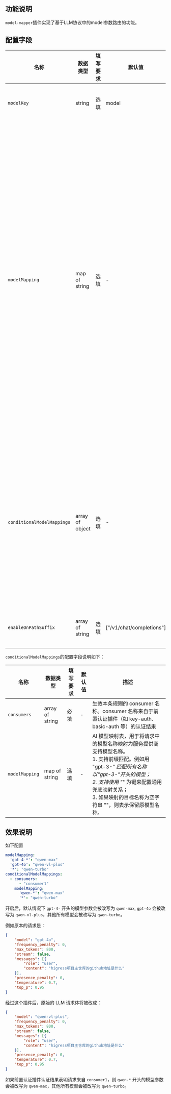 ## 功能说明

`model-mapper`插件实现了基于LLM协议中的model参数路由的功能。

## 配置字段

| 名称                         | 数据类型            | 填写要求 | 默认值                      | 描述                                                                                                                                                           |
|----------------------------|-----------------|------|--------------------------|--------------------------------------------------------------------------------------------------------------------------------------------------------------|
| `modelKey`                 | string          | 选填   | model                    | 请求body中model参数的位置                                                                                                                                            |
| `modelMapping`             | map of string   | 选填   | -                        | 默认 AI 模型映射表，用于将请求中的模型名称映射为服务提供商支持模型名称。<br/>1. 支持前缀匹配。例如用 "gpt-3-*" 匹配所有名称以“gpt-3-”开头的模型；<br/>2. 支持使用 "*" 为键来配置通用兜底映射关系；<br/>3. 如果映射的目标名称为空字符串 ""，则表示保留原模型名称。 |
| `conditionalModelMappings` | array of object | 选填   | -                        | 带有生效条件的 AI 模型映射表。按照配置顺序依次判断是否满足生效条件。若请求未匹配到任何带有生效条件的映射表，则生效默认 AI 模型映射表。                                                                                      |
| `enableOnPathSuffix`       | array of string | 选填   | ["/v1/chat/completions"] | 只对这些特定路径后缀的请求生效                                                                                                                                              |

`conditionalModelMappings`的配置字段说明如下：

| 名称             | 数据类型            | 填写要求 | 默认值 | 描述                                                                                                                                                        |
|----------------|-----------------|------|-----|-----------------------------------------------------------------------------------------------------------------------------------------------------------|
| `consumers`    | array of string | 必填   | -   | 生效本条规则的 consumer 名称。consumer 名称来自于前置认证插件（如 key-auth、basic-auth 等）的认证结果                                                                                    |
| `modelMapping` | map of string   | 选填   | -   | AI 模型映射表，用于将请求中的模型名称映射为服务提供商支持模型名称。<br/>1. 支持前缀匹配。例如用 "gpt-3-*" 匹配所有名称以“gpt-3-”开头的模型；<br/>2. 支持使用 "*" 为键来配置通用兜底映射关系；<br/>3. 如果映射的目标名称为空字符串 ""，则表示保留原模型名称。 |

## 效果说明

如下配置

```yaml
modelMapping:
  'gpt-4-*': "qwen-max"
  'gpt-4o': "qwen-vl-plus"
  '*': "qwen-turbo"
conditionalModelMappings:
  - consumers:
      - "consumer1"
    modelMapping:
      'qwen-*': "qwen-max"
      '*': "qwen-turbo"
```

开启后，默认情况下 `gpt-4-` 开头的模型参数会被改写为 `qwen-max`, `gpt-4o` 会被改写为 `qwen-vl-plus`，其他所有模型会被改写为
`qwen-turbo`。

例如原本的请求是：

```json
{
    "model": "gpt-4o",
    "frequency_penalty": 0,
    "max_tokens": 800,
    "stream": false,
    "messages": [{
        "role": "user",
        "content": "higress项目主仓库的github地址是什么"
    }],
    "presence_penalty": 0,
    "temperature": 0.7,
    "top_p": 0.95
}
```


经过这个插件后，原始的 LLM 请求体将被改成：

```json
{
    "model": "qwen-vl-plus",
    "frequency_penalty": 0,
    "max_tokens": 800,
    "stream": false,
    "messages": [{
        "role": "user",
        "content": "higress项目主仓库的github地址是什么"
    }],
    "presence_penalty": 0,
    "temperature": 0.7,
    "top_p": 0.95
}
```

如果前置认证插件认证结果表明请求来自 `consumer1`，则 `qwen-*` 开头的模型参数会被改写为 `qwen-max`，其他所有模型会被改写为 `qwen-turbo`。
